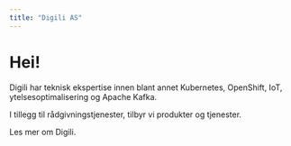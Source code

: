 ```yaml
---
title: "Digili AS"
---
```


# Hei!

Digili har teknisk ekspertise innen blant annet Kubernetes, OpenShift, IoT, ytelsesoptimalisering og
Apache Kafka.

I tillegg til rådgivningstjenester, tilbyr vi produkter og tjenester.

Les mer om Digili.
